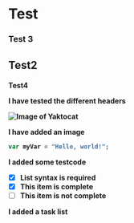 # Test
### Test 3
<h2> Test2
<h4> Test4

I have tested the different headers

![Image of Yaktocat](https://octodex.github.com/images/yaktocat.png)

I have added an image

``` javascript
var myVar = "Hello, world!";
```

I added some testcode

- [x] List syntax is required
- [x] This item is complete
- [ ] This item is not complete

I added a task list
